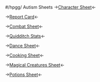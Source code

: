 #/hpgg/ Autism Sheets
->[Character Sheet](https://files.catbox.moe/h9g2ou.png)<-

->[Report Card](https://files.catbox.moe/8ss8wc.jpg)<-

->[Combat Sheet](https://files.catbox.moe/ncejtw.jpg)<-

->[Quidditch Stats](https://files.catbox.moe/6619zl.png)<-

->[Dance Sheet](https://files.catbox.moe/h0w42g.png)<-

->[Cooking Sheet](https://files.catbox.moe/86ui75.jpg)<-

->[Magical Creatures Sheet](https://files.catbox.moe/8qy1ir.png)<-

->[Potions Sheet](https://files.catbox.moe/yr4k5w.png)<-
